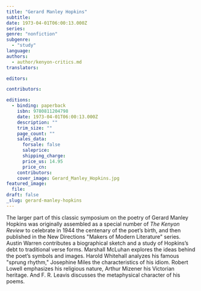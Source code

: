 ```yaml
---
title: "Gerard Manley Hopkins"
subtitle:
date: 1973-04-01T06:00:13.000Z
series:
genre: "nonfiction"
subgenre:
  - "study"
language:
authors:
  - author/kenyon-critics.md
translators:

editors:

contributors:

editions:
  - binding: paperback
    isbn: 9780811204798
    date: 1973-04-01T06:00:13.000Z
    description: ""
    trim_size: ""
    page_count: ""
    sales_data:
      forsale: false
      saleprice:
      shipping_charge:
      price_us: 14.95
      price_cn:
    contributors:
    cover_image: Gerard_Manley_Hopkins.jpg
featured_image:
  file:
draft: false
_slug: gerard-manley-hopkins
---
```


The larger part of this classic symposium on the poetry of Gerard Manley Hopkins was originally assembled as a special number of _The Kenyon Review_ to celebrate in 1944 the centenary of the poet’s birth, and then published in the New Directions "Makers of Modern Literature" series. Austin Warren contributes a biographical sketch and a study of Hopkins’s debt to traditional verse forms. Marshall McLuhan explores the ideas behind the poet’s symbols and images. Harold Whitehall analyzes his famous "sprung rhythm," Josephine Miles the characteristics of his idiom. Robert Lowell emphasizes his religious nature, Arthur Mizener his Victorian heritage. And F. R. Leavis discusses the metaphysical character of his poems.

